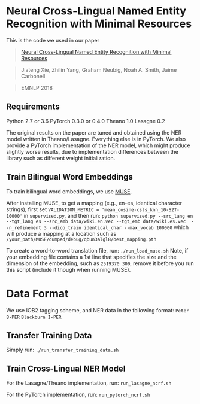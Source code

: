 # Neural Cross-Lingual Named Entity Recognition with Minimal Resources

This is the code we used in our paper
>[Neural Cross-Lingual Named Entity Recognition with Minimal Resources](https://arxiv.org/abs/1808.09861)

>Jiateng Xie, Zhilin Yang, Graham Neubig, Noah A. Smith, Jaime Carbonell

>EMNLP 2018

## Requirements

Python 2.7 or 3.6
PyTorch 0.3.0 or 0.4.0
Theano 1.0
Lasagne 0.2

The original results on the paper are tuned and obtained using the NER model written in Theano/Lasagne. Everything else is in PyTorch. We also provide a PyTorch implementation of the NER model, which might produce slightly worse results, due to implementation differences between the library such as different weight initialization.

## Train Bilingual Word Embeddings

To train bilingual word embeddings, we use [MUSE](https://github.com/facebookresearch/MUSE).

After installing MUSE, to get a mapping (e.g., en-es, identical character strings), first set ``VALIDATION_METRIC = 'mean_cosine-csls_knn_10-S2T-10000'`` in ``supervised.py``, and then run:
``python supervised.py --src_lang en --tgt_lang es --src_emb data/wiki.en.vec --tgt_emb data/wiki.es.vec  --n_refinement 3 --dico_train identical_char --max_vocab 100000``
which will produce a mapping at a location such as ``/your_path/MUSE/dumped/debug/qbun3algl8/best_mapping.pth``

To create a word-to-word translation file, run:
``./run_load_muse.sh``
Note, if your embedding file contains a 1st line that specifies the size and the dimension of the embedding, such as ``2519370 300``, remove it before you run this script (include it though when running MUSE).

# Data Format

We use IOB2 tagging scheme, and NER data in the following format:
``Peter B-PER``
``Blackburn I-PER``

## Transfer Training Data

Simply run:
``./run_transfer_training_data.sh``

## Train Cross-Lingual NER Model

For the Lasagne/Theano implementation, run:
``run_lasagne_ncrf.sh``

For the PyTorch implementation, run:
``run_pytorch_ncrf.sh``

